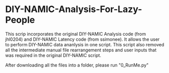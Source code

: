 # DIY-NAMIC-Analysis-For-Lazy-People
This scrip incorporates the original DIY-NAMIC Analysis code (from jhl0204) and DIY-NAMIC Latency code (from ssimonee).  It allows the user to perform DIY-NAMIC data ananlysis in one script.  This script also removed all the intermediate manual file rearrangement steps and user inputs that was required in the original DIY-NAMIC script. 


After downloading all the files into a folder, please run "0_RunMe.py"

